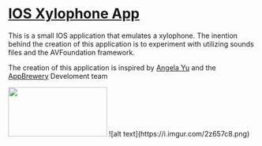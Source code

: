 # <ins>IOS Xylophone App</ins>

This is a small IOS application that emulates a xylophone. The inention behind the creation of this application is to experiment with utilizing sounds files and the AVFoundation framework.

The creation of this application is inspired by [Angela Yu](https://uk.linkedin.com/in/angela-yu-963a584b) and the [AppBrewery](https://www.appbrewery.co/p/ios-course-resources/) Develoment team

<img src="image.png" width="200" height="100">
![alt text](https://i.imgur.com/2z657c8.png)
</img>
